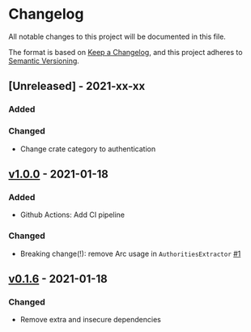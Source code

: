 # Changelog
All notable changes to this project will be documented in this file.

The format is based on [Keep a Changelog](https://keepachangelog.com/en/1.0.0/),
and this project adheres to [Semantic Versioning](https://semver.org/spec/v2.0.0.html).

## [Unreleased] - 2021-xx-xx
### Added

### Changed
- Change crate category to authentication

## [v1.0.0] - 2021-01-18
### Added
- Github Actions: Add CI pipeline

### Changed
- Breaking change(!): remove Arc usage in `AuthoritiesExtractor` [#1](https://github.com/DDtKey/actix-web-grants/pull/1)

## [v0.1.6] - 2021-01-18
### Changed
- Remove extra and insecure dependencies


[v0.1.6]: https://crates.io/crates/actix-web-grants/0.1.6
[v1.0.0]: https://crates.io/crates/actix-web-grants/1.0.0

